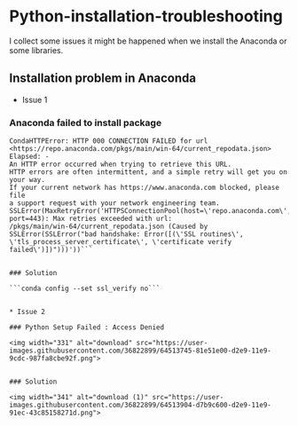 # Python-installation-troubleshooting
I collect some issues it might be happened when we install the Anaconda or some libraries. 


## Installation problem in Anaconda

* Issue 1

### Anaconda failed to install package

```Collecting package metadata (current_repodata.json): failed
CondaHTTPError: HTTP 000 CONNECTION FAILED for url <https://repo.anaconda.com/pkgs/main/win-64/current_repodata.json>
Elapsed: -
An HTTP error occurred when trying to retrieve this URL.
HTTP errors are often intermittent, and a simple retry will get you on your way.
If your current network has https://www.anaconda.com blocked, please file
a support request with your network engineering team.
SSLError(MaxRetryError('HTTPSConnectionPool(host=\'repo.anaconda.com\', port=443): Max retries exceeded with url: 
/pkgs/main/win-64/current_repodata.json (Caused by SSLError(SSLError("bad handshake: Error([(\'SSL routines\', 
\'tls_process_server_certificate\', \'certificate verify failed\')])")))'))```


### Solution

```conda config --set ssl_verify no```


* Issue 2

### Python Setup Failed : Access Denied

<img width="331" alt="download" src="https://user-images.githubusercontent.com/36822899/64513745-81e51e00-d2e9-11e9-9cdc-987fa8cbe92f.png">


### Solution

<img width="341" alt="download (1)" src="https://user-images.githubusercontent.com/36822899/64513904-d7b9c600-d2e9-11e9-91ec-43c85158271d.png">

